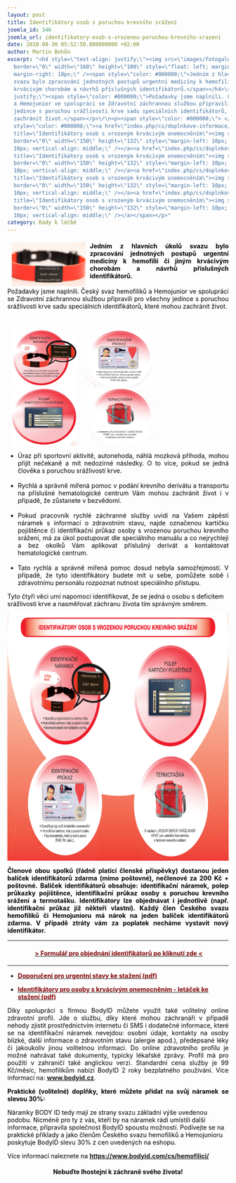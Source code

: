 ```yaml
---
layout: post
title: Identifikátory osob s poruchou krevního srážení
joomla_id: 346
joomla_url: identifikatory-osob-s-vrozenou-poruchou-krevniho-srazeni
date: 2018-08-30 05:52:50.000000000 +02:00
author: Martin Bohůn
excerpt: "<h4 style=\"text-align: justify;\"><img src=\"images/fotogalerie/identifikatory/veci/img_9880.jpg\"
  border=\"0\" width=\"168\" height=\"100\" style=\"float: left; margin-left: 10px;
  margin-right: 10px;\" /><span style=\"color: #000000;\">Jedním z hlavních úkolů
  svazu bylo zpracování jednotných postupů urgentní medicíny k hemofilii či jiným
  krvácivým chorobám a návrhů příslušných identifikátorů.</span></h4>\r\n<p style=\"text-align:
  justify;\"><span style=\"color: #000000;\">Požadavky jsme naplnili. Český svaz hemofiliků
  a Hemojunior ve spolupráci se Zdravotní záchrannou službou připravili pro všechny
  jedince s poruchou srážlivosti krve sadu speciálních identifikátorů, které mohou
  zachránit život.</span></p>\r\n<p><span style=\"color: #000000;\"> </span></p>\r\n<p><span
  style=\"color: #000000;\"><a href=\"index.php/cs/doplnkove-informace/rady-lecba/346-identifikatory-osob-s-vrozenou-poruchou-krevniho-srazeni\"
  title=\"Identifikátory osob s vrozeným krvácivým onemocněním\"><img src=\"images/fotogalerie/identifikatory/veci/1.jpg\"
  border=\"0\" width=\"150\" height=\"132\" style=\"margin-left: 10px; margin-right:
  10px; vertical-align: middle;\" /></a><a href=\"index.php/cs/doplnkove-informace/rady-lecba/346-identifikatory-osob-s-vrozenou-poruchou-krevniho-srazeni\"
  title=\"Identifikátory osob s vrozeným krvácivým onemocněním\"><img src=\"images/fotogalerie/identifikatory/veci/3.jpg\"
  border=\"0\" width=\"150\" height=\"132\" style=\"margin-left: 10px; margin-right:
  10px; vertical-align: middle;\" /></a><a href=\"index.php/cs/doplnkove-informace/rady-lecba/346-identifikatory-osob-s-vrozenou-poruchou-krevniho-srazeni\"
  title=\"Identifikátory osob s vrozeným krvácivým onemocněním\"><img src=\"images/fotogalerie/identifikatory/veci/2.jpg\"
  border=\"0\" width=\"150\" height=\"132\" style=\"margin-left: 10px; margin-right:
  10px; vertical-align: middle;\" /></a><a href=\"index.php/cs/doplnkove-informace/rady-lecba/346-identifikatory-osob-s-vrozenou-poruchou-krevniho-srazeni\"
  title=\"Identifikátory osob s vrozeným krvácivým onemocněním\"><img src=\"images/fotogalerie/identifikatory/veci/4.jpg\"
  border=\"0\" width=\"150\" height=\"132\" style=\"margin-left: 10px; margin-right:
  10px; vertical-align: middle;\" /></a></span></p>"
category: Rady k léčbě
---
```

<h4 style="text-align: justify;"><img src="images/fotogalerie/identifikatory/veci/img_9880.jpg" border="0" width="168" height="100" style="float: left; margin-left: 10px; margin-right: 10px;" /><span style="color: #000000;">Jedním z hlavních úkolů svazu bylo zpracování jednotných postupů urgentní medicíny k hemofilii či jiným krvácivým chorobám a návrhů příslušných identifikátorů.</span></h4>

<p style="text-align: justify;"><span style="color: #000000;">Požadavky jsme naplnili. Český svaz hemofiliků a Hemojunior ve spolupráci se Zdravotní záchrannou službou připravili pro všechny jedince s poruchou srážlivosti krve sadu speciálních identifikátorů, které mohou zachránit život.</span></p>

<p><span style="color: #000000;"> </span></p>

<p><span style="color: #000000;"><a href="index.php/cs/doplnkove-informace/rady-lecba/346-identifikatory-osob-s-vrozenou-poruchou-krevniho-srazeni" title="Identifikátory osob s vrozeným krvácivým onemocněním"><img src="images/fotogalerie/identifikatory/veci/1.jpg" border="0" width="150" height="132" style="margin-left: 10px; margin-right: 10px; vertical-align: middle;" /></a><a href="index.php/cs/doplnkove-informace/rady-lecba/346-identifikatory-osob-s-vrozenou-poruchou-krevniho-srazeni" title="Identifikátory osob s vrozeným krvácivým onemocněním"><img src="images/fotogalerie/identifikatory/veci/3.jpg" border="0" width="150" height="132" style="margin-left: 10px; margin-right: 10px; vertical-align: middle;" /></a><a href="index.php/cs/doplnkove-informace/rady-lecba/346-identifikatory-osob-s-vrozenou-poruchou-krevniho-srazeni" title="Identifikátory osob s vrozeným krvácivým onemocněním"><img src="images/fotogalerie/identifikatory/veci/2.jpg" border="0" width="150" height="132" style="margin-left: 10px; margin-right: 10px; vertical-align: middle;" /></a><a href="index.php/cs/doplnkove-informace/rady-lecba/346-identifikatory-osob-s-vrozenou-poruchou-krevniho-srazeni" title="Identifikátory osob s vrozeným krvácivým onemocněním"><img src="images/fotogalerie/identifikatory/veci/4.jpg" border="0" width="150" height="132" style="margin-left: 10px; margin-right: 10px; vertical-align: middle;" /></a></span></p>



<ul>

<li style="text-align: justify;"><span style="color: #000000;">Úraz při sportovní aktivitě, autonehoda, náhlá mozková příhoda, mohou přijít nečekaně a mít nedozírné následky. O to více, pokud se jedná člověka s poruchou srážlivosti krve.<br /><br /></span></li>

<li style="text-align: justify;" dir="ltr"><span style="color: #000000;">Rychlá a správně mířená pomoc v podání krevního derivátu a transportu na příslušné hematologické centrum Vám mohou zachránit život i v případě, že zůstanete v bezvědomí.<br /><br /></span></li>

<li style="text-align: justify;"><span style="color: #000000;">Pokud pracovník rychlé záchranné služby uvidí na Vašem zápěstí náramek s informací o zdravotním stavu, najde označenou kartičku pojištěnce či identifikační průkaz osoby s vrozenou poruchou krevního srážení, má za úkol postupovat dle speciálního manuálu a co nejrychleji a bez okolků Vám aplikovat příslušný derivát a kontaktovat hematologické centrum.<br /><br /></span></li>

<li style="text-align: justify;"><span style="color: #000000;">Tato rychlá a správně mířená pomoc dosud nebyla samozřejmostí. V případě, že tyto identifikátory budete mít u sebe, pomůžete sobě i zdravotnímu personálu rozpoznat nutnost speciálního přístupu.</span></li>

</ul>

<p><span style="color: #000000;">Tyto čtyři věci umí napomoci identifikovat, že se jedná o osobu s deficitem srážlivosti krve a nasměřovat záchranu života tím správným směrem.</span></p>

<p><a href="images/fotogalerie/identifikatory/veci/letacek_pro_pacienty_26027.jpg" target="_blank" title="Klikni pro zvětšení"><img src="images/fotogalerie/identifikatory/veci/letacek_pro_pacienty_26027.jpg" border="0" alt="" width="697" height="562" style="display: block; margin-left: auto; margin-right: auto;" /></a></p>

<p style="text-align: justify;"><span style="color: #000000;"><strong>Členové obou spolků (řádně platící členské příspěvky) dostanou jeden balíček identifikátorů zdarma </strong><strong>(mimo poštovné), nečlenové za 200 Kč + poštovné. Balíček identifikátorů obsahuje: identifikační náramek, </strong><strong>polep průkazky pojištěnce, identifikační průkaz osoby s poruchou krevního srážení a termotašku. </strong><strong>Identifikátory lze objednávat i jednotlivě (např. identifikační průkaz již někteří vlastní). </strong><strong>Každý člen Českého svazu hemofiliků či Hemojunioru má nárok na jeden balíček identifikátorů zdarma. V případě ztráty vám za poplatek necháme vystavit nový identifikátor.</strong></span></p>

<hr />

<h4 style="text-align: center;"> <strong><span style="color: #800000;"><a href="https://goo.gl/forms/XCPlTCgjoHbpZChK2" title="Identifikátory osob s vrozeným krvácivým onemocněním"><span style="color: #800000;">&gt; Formulář pro objednání identifikátorů po kliknutí zde &lt;</span></a></span></strong></h4>

<hr />

<ul>

<li><span style="color: #800000;"><strong><a href="images/dokumenty-pdf-doc/identifikatory/pristup_k_hemofilikovi.pdf" title="Doporučení pro urgentní stavy u osob s vrozeným krvácivým onemocněním"><span style="color: #800000;">Doporučení pro urgentní stavy ke stažení (pdf) </span></a><br /></strong></span></li>

</ul>

<ul>

<li><strong><a href="images/dokumenty-pdf-doc/identifikatory/letacek-identifikatory-hemofilici.pdf" title="Identifikatory pro osobyt s vrozenym krvacivym onemocnenim"><span style="color: #800000;">Identifikátory pro osoby s krvácivým onemocněním - letáček ke stažení (pdf)</span> </a><span style="color: #800000;"><span style="color: #800000;"><br /></span></span></strong></li>

</ul>

<p style="text-align: justify;"><span style="color: #000000;">Díky spolupráci s firmou BodyID můžete využít také volitelný online zdravotní profil. Jde o službu, díky které mohou záchranáři v případě nehody zjistit prostřednictvím internetu či SMS i dodatečné informace, které se na identifikační náramek nevejdou: osobní údaje, kontakty na osoby blízké, další informace o zdravotním stavu (alergie apod.), předepsané léky či jakoukoliv jinou volitelnou informaci. Do online zdravotního profilu je možné nahrávat také dokumenty, typicky lékařské zprávy. Profil má pro použití v zahraničí také anglickou verzi. Standardní cena služby je 99 Kč/měsíc, hemofilikům nabízí BodyID 2 roky bezplatného používání. Více informací na:</span> <strong><a href="https://www.bodyid.com/cs/" target="_blank" title="BodyID">www.bodyid.cz</a></strong>.</p>

<p style="text-align: justify;"><span style="color: #000000;"><strong><span style="font-size: 1em;">Praktické (volitelné) doplňky, které můžete přidat na svůj náramek se slevou 30%:</span></strong></span></p>

<p><span style="color: #000000;">Náramky BODY ID tedy mají ze strany svazu základní výše uvedenou podobu. Nicméně pro ty z vás, kteří by na náramek rádi umístili další informace, připravila společnost BodyID spoustu možností. Podívejte se na praktické příklady a jako členům Českého svazu hemofiliků a Hemojunioru poskytuje BodyID slevu 30% z cen uvedených na eshopu. </span></p>

<p><span style="color: #000000;">Více informací naleznete na</span> <strong><a href="https://www.bodyid.com/cs/hemofilici/" target="_blank" title="BodyID a Český svaz hemofiliků">https://www.bodyid.com/cs/hemofilici/</a></strong></p>

<h4 style="text-align: center;"><span style="color: #000000;">Nebuďte lhostejní k záchraně svého života!</span></h4>

<p><span style="color: #000000;"> </span></p>
